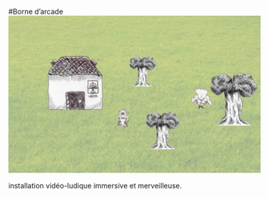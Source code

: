 
#Borne d’arcade
![GitHub Logo](https://github.com/nioudelit/arcade/blob/master/deplacementMatrice/data/capture.png?raw=true)


installation vidéo-ludique immersive et merveilleuse. 